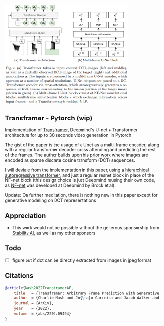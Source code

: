 <img src="./transframer.png" width="400px"></img>

## Transframer - Pytorch (wip)

Implementation of <a href="https://arxiv.org/abs/2203.09494">Transframer</a>, Deepmind's U-net + Transformer architecture for up to 30 seconds video generation, in Pytorch

The gist of the paper is the usage of a Unet as a multi-frame encoder, along with a regular transformer decoder cross attending and predicting the rest of the frames. The author builds upon his <a href="https://arxiv.org/abs/2103.03841">prior work</a> where images are encoded as sparse discrete cosine transform (DCT) sequences.

I will deviate from the implementation in this paper, using a <a href="https://github.com/lucidrains/RQ-Transformer/blob/main/rq_transformer/hierarchical_causal_transformer.py">hierarchical autoregressive transformer</a>, and just a regular resnet block in place of the NF-net block (this design choice is just Deepmind reusing their own code, as <a href="https://arxiv.org/abs/2102.06171">NF-net</a> was developed at Deepmind by Brock et al).

Update: On further meditation, there is nothing new in this paper except for generative modeling on DCT representations

## Appreciation

- This work would not be possible without the generous sponsorship from <a href="https://stability.ai/">Stability AI</a>, as well as my other sponsors

## Todo

- [ ] figure out if dct can be directly extracted from images in jpeg format

## Citations

```bibtex
@article{Nash2022TransframerAF,
    title   = {Transframer: Arbitrary Frame Prediction with Generative Models},
    author  = {Charlie Nash and Jo{\~a}o Carreira and Jacob Walker and Iain Barr and Andrew Jaegle and Mateusz Malinowski and Peter W. Battaglia},
    journal = {ArXiv},
    year    = {2022},
    volume  = {abs/2203.09494}
}
```
